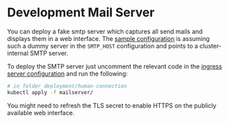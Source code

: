 # Development Mail Server

You can deploy a fake smtp server which captures all send mails and displays
them in a web interface. The [sample configuration](../templates/configmap.template.yml)
is assuming such a dummy server in the `SMTP_HOST` configuration and points to
a cluster-internal SMTP server.

To deploy the SMTP server just uncomment the relevant code in the
[ingress server configuration](../../https/templates/ingress.template.yaml) and
run the following:

```bash
# in folder deployment/human-connection
kubectl apply -f mailserver/
```

You might need to refresh the TLS secret to enable HTTPS on the publicly
available web interface.
